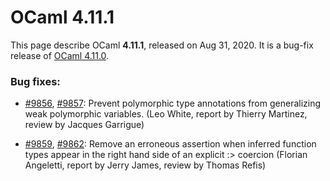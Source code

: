 <!-- ((! set title OCaml 4.11.1 !)) -->

# OCaml 4.11.1

This page describe OCaml **4.11.1**, released on Aug 31, 2020.  It is
a bug-fix release of [OCaml 4.11.0](4.11.0.html).

### Bug fixes:

- [#9856](https://github.com/ocaml/ocaml/issues/9856), [#9857](https://github.com/ocaml/ocaml/issues/9857): Prevent polymorphic type annotations from generalizing
  weak polymorphic variables.
  (Leo White, report by Thierry Martinez, review by Jacques Garrigue)

- [#9859](https://github.com/ocaml/ocaml/issues/9859), [#9862](https://github.com/ocaml/ocaml/issues/9862): Remove an erroneous assertion when inferred function types
  appear in the right hand side of an explicit :> coercion
  (Florian Angeletti, report by Jerry James, review by Thomas Refis)

